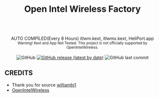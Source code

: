 <h1 align="center" >Open Intel Wireless Factory </h1>
<br/>
<br/>
<br/>
<div align="center" >
 AUTO COMPİLED(Every 8 Hours) itlwm.kext, itlwmx.kext, HeliPort.app <br/>
 <sub> Warning! Kext and App Not Tested. This project is not officially supported by OpenIntelWireless. </sub>
</div>
<br/>


<div align="center" > 
 <img alt="GitHub" src="https://img.shields.io/github/license/1hbb/OpenIntelWireless-Factory">
 <a href="https://github.com/1hbb/OpenIntelWireless-Factory/releases"><img alt="GitHub release (latest by date)" src="https://img.shields.io/github/v/release/1hbb/OpenIntelWireless-Factory?include_prereleases"></a>
 <img alt="GitHub last commit" src="https://img.shields.io/github/last-commit/1hbb/OpenIntelWireless-Factory">
</div>

## CREDITS
 <ul>
  <li>Thank you for source <a href="https://github.com/williambj1">williambj1</a> 
 </li>
 <li><a href="https://github.com/OpenIntelWireless">OpenIntelWireless</a> </li>
</ul> 
 
